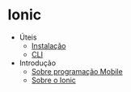# Ionic

- Úteis
    - [Instalação](instalacao.md)
    - [CLI](cli.md)
- Introdução
    - [Sobre programação Mobile](about-mobile.md)
    - [Sobre o Ionic](about.md)